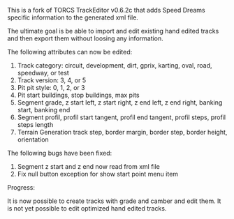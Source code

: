 This is a fork of TORCS TrackEditor v0.6.2c that adds Speed Dreams specific information to the generated xml file.

The ultimate goal is be able to import and edit existing hand edited tracks and then export them without loosing any information. 

The following attributes can now be edited:
1. Track category: circuit, development, dirt, gprix, karting, oval, road, speedway, or test
2. Track version: 3, 4, or 5
3. Pit pit style: 0, 1, 2, or 3
4. Pit start buildings, stop buildings, max pits
5. Segment grade, z start left, z start right, z end left, z end right, banking start, banking end
6. Segment profil, profil start tangent, profil end tangent, profil steps, profil steps length
7. Terrain Generation track step, border margin, border step, border height, orientation

The following bugs have been fixed:
1. Segment z start and z end now read from xml file
2. Fix null button exception for show start point menu item

Progress:

It is now possible to create tracks with grade and camber and edit them.  It is not yet possible to edit optimized hand edited tracks.
